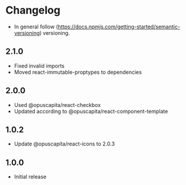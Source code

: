 # Changelog

* In general follow (https://docs.npmjs.com/getting-started/semantic-versioning) versioning.

## <next>

## 2.1.0
* Fixed invalid imports
* Moved react-immutable-proptypes to dependencies

## 2.0.0
* Used @opuscapita/react-checkbox
* Updated according to @opuscapita/react-component-template

## 1.0.2
* Update @opuscapita/react-icons to 2.0.3

## 1.0.0
* Initial release
